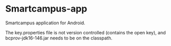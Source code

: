 Smartcampus-app
===============
Smartcampus application for Android.

The key.properties file is not version controlled (contains the open key), and bcprov-jdk16-146.jar needs to be on the classpath.
